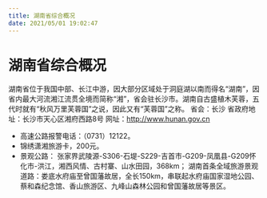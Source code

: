 ```yaml
---
title: 湖南省综合概况
date: 2021/05/01 19:02:47
---
```


# 湖南省综合概况
湖南省位于我国中部、长江中游，因大部分区域处于洞庭湖以南而得名“湖南”，因省内最大河流湘江流贯全境而简称“湘”，省会驻长沙市。湖南自古盛植木芙蓉，五代时就有“秋风万里芙蓉国”之说，因此又有“芙蓉国”之称。
省会：长沙
省政府地址：长沙市天心区湘府西路8号
网址：http://www.hunan.gov.cn

* 高速公路报警电话：（0731）12122。
* 锦绣潇湘旅游卡，200元。
* 景观公路：
张家界武陵源-S306-石堤-S229-吉首市-G209-凤凰县-G209怀化市-洪江，湘西风情、古村寨、山水田园，368km；
湖南首条全域旅游景观道路：娄底水府庙至曾国藩故居，全长150km，串联起水府庙国家湿地公园、蔡和森纪念馆、香山旅游区、九峰山森林公园和曾国藩故居等景区。
